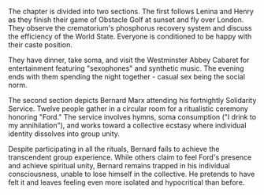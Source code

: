 The chapter is divided into two sections. The first follows Lenina and Henry as they finish their game of Obstacle Golf at sunset and fly over London. They observe the crematorium's phosphorus recovery system and discuss the efficiency of the World State. Everyone is conditioned to be happy with their caste position.

They have dinner, take soma, and visit the Westminster Abbey Cabaret for entertainment featuring "sexophones" and synthetic music. The evening ends with them spending the night together - casual sex being the social norm.

The second section depicts Bernard Marx attending his fortnightly Solidarity Service. Twelve people gather in a circular room for a ritualistic ceremony honoring "Ford." The service involves hymns, soma consumption ("I drink to my annihilation"), and works toward a collective ecstasy where individual identity dissolves into group unity.

Despite participating in all the rituals, Bernard fails to achieve the transcendent group experience. While others claim to feel Ford's presence and achieve spiritual unity, Bernard remains trapped in his individual consciousness, unable to lose himself in the collective. He pretends to have felt it and leaves feeling even more isolated and hypocritical than before.